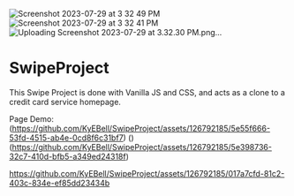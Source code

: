 ![Screenshot 2023-07-29 at 3 32 49 PM](https://github.com/KyEBell/SwipeProject/assets/126792185/ca80cb30-b47e-436c-b4bf-09f6b417655b)
![Screenshot 2023-07-29 at 3 32 41 PM](https://github.com/KyEBell/SwipeProject/assets/126792185/5b8d0124-0793-446b-9e5a-a9d6b803078e)
![Uploading Screenshot 2023-07-29 at 3.32.30 PM.png…]()
# SwipeProject
This Swipe Project is done with Vanilla JS and CSS, and acts as a clone to a credit card service homepage. 

Page Demo: 
(https://github.com/KyEBell/SwipeProject/assets/126792185/5e55f666-53fd-4515-ab4e-0cd8f6c31bf7)
()
(https://github.com/KyEBell/SwipeProject/assets/126792185/5e398736-32c7-410d-bfb5-a349ed24318f)



https://github.com/KyEBell/SwipeProject/assets/126792185/017a7cfd-81c2-403c-834e-ef85dd23434b

